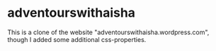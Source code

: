 # adventourswithaisha
This is a clone of the website "adventourswithaisha.wordpress.com", though I added some additional css-properties.

